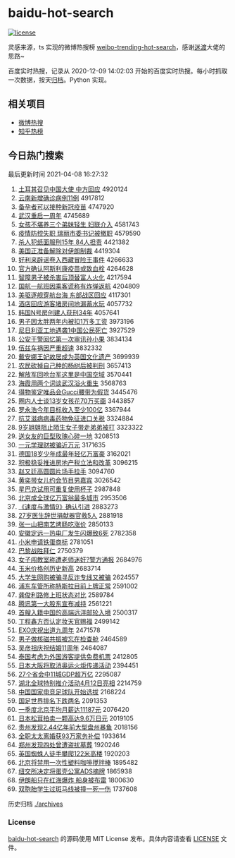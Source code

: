 # baidu-hot-search

[![license](https://img.shields.io/github/license/Arrackisarookie/baidu-hot-search)](https://github.com/Arrackisarookie/baidu-hot-search/blob/master/LICENSE)

灵感来源，ts 实现的微博热搜榜 [weibo-trending-hot-search](https://github.com/justjavac/weibo-trending-hot-search)，感谢[迷渡](https://github.com/justjavac)大佬的思路~

百度实时热搜，记录从 2020-12-09 14:02:03 开始的百度实时热搜。每小时抓取一次数据，按天[归档](./archives)。Python 实现。

## 相关项目
+ [微博热搜](https://github.com/Arrackisarookie/weibo-hot-search)
+ [知乎热榜](https://github.com/Arrackisarookie/zhihu-top-search)

## 今日热门搜索

<!-- Rank Begin -->

最后更新时间 2021-04-08 16:27:32

1. [土耳其召见中国大使 中方回应](http://www.baidu.com/baidu?cl=3&tn=SE_baiduhomet8_jmjb7mjw&rsv_dl=fyb_top&fr=top1000&wd=%CD%C1%B6%FA%C6%E4%D5%D9%BC%FB%D6%D0%B9%FA%B4%F3%CA%B9%20%D6%D0%B7%BD%BB%D8%D3%A6) 4920124
1. [云南新增确诊病例11例](http://www.baidu.com/baidu?cl=3&tn=SE_baiduhomet8_jmjb7mjw&rsv_dl=fyb_top&fr=top1000&wd=%D4%C6%C4%CF%D0%C2%D4%F6%C8%B7%D5%EF%B2%A1%C0%FD11%C0%FD) 4917812
1. [备孕者可以接种新冠疫苗](http://www.baidu.com/baidu?cl=3&tn=SE_baiduhomet8_jmjb7mjw&rsv_dl=fyb_top&fr=top1000&wd=%B1%B8%D4%D0%D5%DF%BF%C9%D2%D4%BD%D3%D6%D6%D0%C2%B9%DA%D2%DF%C3%E7) 4747920
1. [武汉重启一周年](http://www.baidu.com/baidu?cl=3&tn=SE_baiduhomet8_jmjb7mjw&rsv_dl=fyb_top&fr=top1000&wd=%CE%E4%BA%BA%D6%D8%C6%F4%D2%BB%D6%DC%C4%EA) 4745689
1. [女孩不堪养三个弟妹轻生 妇联介入](http://www.baidu.com/baidu?cl=3&tn=SE_baiduhomet8_jmjb7mjw&rsv_dl=fyb_top&fr=top1000&wd=%C5%AE%BA%A2%B2%BB%BF%B0%D1%F8%C8%FD%B8%F6%B5%DC%C3%C3%C7%E1%C9%FA%20%B8%BE%C1%AA%BD%E9%C8%EB) 4581743
1. [疫情防控失职 瑞丽市委书记被撤职](http://www.baidu.com/baidu?cl=3&tn=SE_baiduhomet8_jmjb7mjw&rsv_dl=fyb_top&fr=top1000&wd=%D2%DF%C7%E9%B7%C0%BF%D8%CA%A7%D6%B0%20%C8%F0%C0%F6%CA%D0%CE%AF%CA%E9%BC%C7%B1%BB%B3%B7%D6%B0) 4579590
1. [杀人犯纸面服刑15年 84人担责](http://www.baidu.com/baidu?cl=3&tn=SE_baiduhomet8_jmjb7mjw&rsv_dl=fyb_top&fr=top1000&wd=%C9%B1%C8%CB%B7%B8%D6%BD%C3%E6%B7%FE%D0%CC15%C4%EA%2084%C8%CB%B5%A3%D4%F0) 4421382
1. [美国正准备解除对伊朗制裁](http://www.baidu.com/baidu?cl=3&tn=SE_baiduhomet8_jmjb7mjw&rsv_dl=fyb_top&fr=top1000&wd=%C3%C0%B9%FA%D5%FD%D7%BC%B1%B8%BD%E2%B3%FD%B6%D4%D2%C1%C0%CA%D6%C6%B2%C3) 4419304
1. [好利来辟谣卷入西藏冒险王事件](http://www.baidu.com/baidu?cl=3&tn=SE_baiduhomet8_jmjb7mjw&rsv_dl=fyb_top&fr=top1000&wd=%BA%C3%C0%FB%C0%B4%B1%D9%D2%A5%BE%ED%C8%EB%CE%F7%B2%D8%C3%B0%CF%D5%CD%F5%CA%C2%BC%FE) 4266633
1. [官方确认阿斯利康疫苗或致血栓](http://www.baidu.com/baidu?cl=3&tn=SE_baiduhomet8_jmjb7mjw&rsv_dl=fyb_top&fr=top1000&wd=%B9%D9%B7%BD%C8%B7%C8%CF%B0%A2%CB%B9%C0%FB%BF%B5%D2%DF%C3%E7%BB%F2%D6%C2%D1%AA%CB%A8) 4264628
1. [智障男子被杀害后顶替富人火化](http://www.baidu.com/baidu?cl=3&tn=SE_baiduhomet8_jmjb7mjw&rsv_dl=fyb_top&fr=top1000&wd=%D6%C7%D5%CF%C4%D0%D7%D3%B1%BB%C9%B1%BA%A6%BA%F3%B6%A5%CC%E6%B8%BB%C8%CB%BB%F0%BB%AF) 4217594
1. [国航一航班因乘客谎称有炸弹返航](http://www.baidu.com/baidu?cl=3&tn=SE_baiduhomet8_jmjb7mjw&rsv_dl=fyb_top&fr=top1000&wd=%B9%FA%BA%BD%D2%BB%BA%BD%B0%E0%D2%F2%B3%CB%BF%CD%BB%D1%B3%C6%D3%D0%D5%A8%B5%AF%B7%B5%BA%BD) 4204809
1. [美驱逐舰穿航台海 东部战区回应](http://www.baidu.com/baidu?cl=3&tn=SE_baiduhomet8_jmjb7mjw&rsv_dl=fyb_top&fr=top1000&wd=%C3%C0%C7%FD%D6%F0%BD%A2%B4%A9%BA%BD%CC%A8%BA%A3%20%B6%AB%B2%BF%D5%BD%C7%F8%BB%D8%D3%A6) 4117301
1. [酒店回应游客堵房间地漏蓄水玩](http://www.baidu.com/baidu?cl=3&tn=SE_baiduhomet8_jmjb7mjw&rsv_dl=fyb_top&fr=top1000&wd=%BE%C6%B5%EA%BB%D8%D3%A6%D3%CE%BF%CD%B6%C2%B7%BF%BC%E4%B5%D8%C2%A9%D0%EE%CB%AE%CD%E6) 4057732
1. [韩国N号房创建人获刑34年](http://www.baidu.com/baidu?cl=3&tn=SE_baiduhomet8_jmjb7mjw&rsv_dl=fyb_top&fr=top1000&wd=%BA%AB%B9%FAN%BA%C5%B7%BF%B4%B4%BD%A8%C8%CB%BB%F1%D0%CC34%C4%EA) 4057641
1. [男子因太胖两年内被扣1万多工资](http://www.baidu.com/baidu?cl=3&tn=SE_baiduhomet8_jmjb7mjw&rsv_dl=fyb_top&fr=top1000&wd=%C4%D0%D7%D3%D2%F2%CC%AB%C5%D6%C1%BD%C4%EA%C4%DA%B1%BB%BF%DB1%CD%F2%B6%E0%B9%A4%D7%CA) 3973196
1. [尼日利亚工地遇袭1中国公民死亡](http://www.baidu.com/baidu?cl=3&tn=SE_baiduhomet8_jmjb7mjw&rsv_dl=fyb_top&fr=top1000&wd=%C4%E1%C8%D5%C0%FB%D1%C7%B9%A4%B5%D8%D3%F6%CF%AE1%D6%D0%B9%FA%B9%AB%C3%F1%CB%C0%CD%F6) 3927529
1. [公安干警回忆第一次审讯孙小果](http://www.baidu.com/baidu?cl=3&tn=SE_baiduhomet8_jmjb7mjw&rsv_dl=fyb_top&fr=top1000&wd=%B9%AB%B0%B2%B8%C9%BE%AF%BB%D8%D2%E4%B5%DA%D2%BB%B4%CE%C9%F3%D1%B6%CB%EF%D0%A1%B9%FB) 3834134
1. [伍兹车祸因严重超速](http://www.baidu.com/baidu?cl=3&tn=SE_baiduhomet8_jmjb7mjw&rsv_dl=fyb_top&fr=top1000&wd=%CE%E9%D7%C8%B3%B5%BB%F6%D2%F2%D1%CF%D6%D8%B3%AC%CB%D9) 3832332
1. [戴安娜王妃故居成为英国文化遗产](http://www.baidu.com/baidu?cl=3&tn=SE_baiduhomet8_jmjb7mjw&rsv_dl=fyb_top&fr=top1000&wd=%B4%F7%B0%B2%C4%C8%CD%F5%E5%FA%B9%CA%BE%D3%B3%C9%CE%AA%D3%A2%B9%FA%CE%C4%BB%AF%D2%C5%B2%FA) 3699939
1. [农民砍掉自己种的杨树后被判刑](http://www.baidu.com/baidu?cl=3&tn=SE_baiduhomet8_jmjb7mjw&rsv_dl=fyb_top&fr=top1000&wd=%C5%A9%C3%F1%BF%B3%B5%F4%D7%D4%BC%BA%D6%D6%B5%C4%D1%EE%CA%F7%BA%F3%B1%BB%C5%D0%D0%CC) 3657413
1. [解放军回呛台军这里是中国空域](http://www.baidu.com/baidu?cl=3&tn=SE_baiduhomet8_jmjb7mjw&rsv_dl=fyb_top&fr=top1000&wd=%BD%E2%B7%C5%BE%FC%BB%D8%C7%BA%CC%A8%BE%FC%D5%E2%C0%EF%CA%C7%D6%D0%B9%FA%BF%D5%D3%F2) 3570441
1. [海霞用两个词谈武汉浴火重生](http://www.baidu.com/baidu?cl=3&tn=SE_baiduhomet8_jmjb7mjw&rsv_dl=fyb_top&fr=top1000&wd=%BA%A3%CF%BC%D3%C3%C1%BD%B8%F6%B4%CA%CC%B8%CE%E4%BA%BA%D4%A1%BB%F0%D6%D8%C9%FA) 3568763
1. [得物鉴定唯品会Gucci腰带为假货](http://www.baidu.com/baidu?cl=3&tn=SE_baiduhomet8_jmjb7mjw&rsv_dl=fyb_top&fr=top1000&wd=%B5%C3%CE%EF%BC%F8%B6%A8%CE%A8%C6%B7%BB%E1Gucci%D1%FC%B4%F8%CE%AA%BC%D9%BB%F5) 3445476
1. [圈内人士谈13岁女孩花70万买画](http://www.baidu.com/baidu?cl=3&tn=SE_baiduhomet8_jmjb7mjw&rsv_dl=fyb_top&fr=top1000&wd=%C8%A6%C4%DA%C8%CB%CA%BF%CC%B813%CB%EA%C5%AE%BA%A2%BB%A870%CD%F2%C2%F2%BB%AD) 3443857
1. [罗永浩今年目标收入至少100亿](http://www.baidu.com/baidu?cl=3&tn=SE_baiduhomet8_jmjb7mjw&rsv_dl=fyb_top&fr=top1000&wd=%C2%DE%D3%C0%BA%C6%BD%F1%C4%EA%C4%BF%B1%EA%CA%D5%C8%EB%D6%C1%C9%D9100%D2%DA) 3367944
1. [抗艾滋病病毒药物免征进口关税](http://www.baidu.com/baidu?cl=3&tn=SE_baiduhomet8_jmjb7mjw&rsv_dl=fyb_top&fr=top1000&wd=%BF%B9%B0%AC%D7%CC%B2%A1%B2%A1%B6%BE%D2%A9%CE%EF%C3%E2%D5%F7%BD%F8%BF%DA%B9%D8%CB%B0) 3324884
1. [9岁姐姐阻止陌生女子带走弟弟被打](http://www.baidu.com/baidu?cl=3&tn=SE_baiduhomet8_jmjb7mjw&rsv_dl=fyb_top&fr=top1000&wd=9%CB%EA%BD%E3%BD%E3%D7%E8%D6%B9%C4%B0%C9%FA%C5%AE%D7%D3%B4%F8%D7%DF%B5%DC%B5%DC%B1%BB%B4%F2) 3323322
1. [送女友的巨型玫瑰心碎一地](http://www.baidu.com/baidu?cl=3&tn=SE_baiduhomet8_jmjb7mjw&rsv_dl=fyb_top&fr=top1000&wd=%CB%CD%C5%AE%D3%D1%B5%C4%BE%DE%D0%CD%C3%B5%B9%E5%D0%C4%CB%E9%D2%BB%B5%D8) 3208513
1. [一元学理财被骗近万元](http://www.baidu.com/baidu?cl=3&tn=SE_baiduhomet8_jmjb7mjw&rsv_dl=fyb_top&fr=top1000&wd=%D2%BB%D4%AA%D1%A7%C0%ED%B2%C6%B1%BB%C6%AD%BD%FC%CD%F2%D4%AA) 3171635
1. [德国18岁少年成最年轻亿万富豪](http://www.baidu.com/baidu?cl=3&tn=SE_baiduhomet8_jmjb7mjw&rsv_dl=fyb_top&fr=top1000&wd=%B5%C2%B9%FA18%CB%EA%C9%D9%C4%EA%B3%C9%D7%EE%C4%EA%C7%E1%D2%DA%CD%F2%B8%BB%BA%C0) 3162021
1. [积极稳妥推进房地产税立法和改革](http://www.baidu.com/baidu?cl=3&tn=SE_baiduhomet8_jmjb7mjw&rsv_dl=fyb_top&fr=top1000&wd=%BB%FD%BC%AB%CE%C8%CD%D7%CD%C6%BD%F8%B7%BF%B5%D8%B2%FA%CB%B0%C1%A2%B7%A8%BA%CD%B8%C4%B8%EF) 3096215
1. [赵又廷高圆圆片场手拉手](http://www.baidu.com/baidu?cl=3&tn=SE_baiduhomet8_jmjb7mjw&rsv_dl=fyb_top&fr=top1000&wd=%D5%D4%D3%D6%CD%A2%B8%DF%D4%B2%D4%B2%C6%AC%B3%A1%CA%D6%C0%AD%CA%D6) 3094760
1. [黄奕带女儿约会节目男嘉宾](http://www.baidu.com/baidu?cl=3&tn=SE_baiduhomet8_jmjb7mjw&rsv_dl=fyb_top&fr=top1000&wd=%BB%C6%DE%C8%B4%F8%C5%AE%B6%F9%D4%BC%BB%E1%BD%DA%C4%BF%C4%D0%BC%CE%B1%F6) 3026542
1. [星巴克试用可重复使用杯子](http://www.baidu.com/baidu?cl=3&tn=SE_baiduhomet8_jmjb7mjw&rsv_dl=fyb_top&fr=top1000&wd=%D0%C7%B0%CD%BF%CB%CA%D4%D3%C3%BF%C9%D6%D8%B8%B4%CA%B9%D3%C3%B1%AD%D7%D3) 2987848
1. [北京成全球亿万富翁最多城市](http://www.baidu.com/baidu?cl=3&tn=SE_baiduhomet8_jmjb7mjw&rsv_dl=fyb_top&fr=top1000&wd=%B1%B1%BE%A9%B3%C9%C8%AB%C7%F2%D2%DA%CD%F2%B8%BB%CE%CC%D7%EE%B6%E0%B3%C7%CA%D0) 2953506
1. [《速度与激情9》确认引进](http://www.baidu.com/baidu?cl=3&tn=SE_baiduhomet8_jmjb7mjw&rsv_dl=fyb_top&fr=top1000&wd=%A1%B6%CB%D9%B6%C8%D3%EB%BC%A4%C7%E99%A1%B7%C8%B7%C8%CF%D2%FD%BD%F8) 2883273
1. [27岁医生辞世捐献器官救5人](http://www.baidu.com/baidu?cl=3&tn=SE_baiduhomet8_jmjb7mjw&rsv_dl=fyb_top&fr=top1000&wd=27%CB%EA%D2%BD%C9%FA%B4%C7%CA%C0%BE%E8%CF%D7%C6%F7%B9%D9%BE%C85%C8%CB) 2881918
1. [张一山把南艺烤肠吃涨价](http://www.baidu.com/baidu?cl=3&tn=SE_baiduhomet8_jmjb7mjw&rsv_dl=fyb_top&fr=top1000&wd=%D5%C5%D2%BB%C9%BD%B0%D1%C4%CF%D2%D5%BF%BE%B3%A6%B3%D4%D5%C7%BC%DB) 2850133
1. [安徽定远一热电厂发生闪爆致6死](http://www.baidu.com/baidu?cl=3&tn=SE_baiduhomet8_jmjb7mjw&rsv_dl=fyb_top&fr=top1000&wd=%B0%B2%BB%D5%B6%A8%D4%B6%D2%BB%C8%C8%B5%E7%B3%A7%B7%A2%C9%FA%C9%C1%B1%AC%D6%C26%CB%C0) 2782358
1. [小米申请铁蛋商标](http://www.baidu.com/baidu?cl=3&tn=SE_baiduhomet8_jmjb7mjw&rsv_dl=fyb_top&fr=top1000&wd=%D0%A1%C3%D7%C9%EA%C7%EB%CC%FA%B5%B0%C9%CC%B1%EA) 2781051
1. [巴黎战胜拜仁](http://www.baidu.com/baidu?cl=3&tn=SE_baiduhomet8_jmjb7mjw&rsv_dl=fyb_top&fr=top1000&wd=%B0%CD%C0%E8%D5%BD%CA%A4%B0%DD%C8%CA) 2750379
1. [女子闯教室称遭老师迷奸?警方通报](http://www.baidu.com/baidu?cl=3&tn=SE_baiduhomet8_jmjb7mjw&rsv_dl=fyb_top&fr=top1000&wd=%C5%AE%D7%D3%B4%B3%BD%CC%CA%D2%B3%C6%D4%E2%C0%CF%CA%A6%C3%D4%BC%E9%3F%BE%AF%B7%BD%CD%A8%B1%A8) 2684976
1. [玉米价格创历史新高](http://www.baidu.com/baidu?cl=3&tn=SE_baiduhomet8_jmjb7mjw&rsv_dl=fyb_top&fr=top1000&wd=%D3%F1%C3%D7%BC%DB%B8%F1%B4%B4%C0%FA%CA%B7%D0%C2%B8%DF) 2683714
1. [大学生网购被骗寻反诈专线又被骗](http://www.baidu.com/baidu?cl=3&tn=SE_baiduhomet8_jmjb7mjw&rsv_dl=fyb_top&fr=top1000&wd=%B4%F3%D1%A7%C9%FA%CD%F8%B9%BA%B1%BB%C6%AD%D1%B0%B7%B4%D5%A9%D7%A8%CF%DF%D3%D6%B1%BB%C6%AD) 2624557
1. [浦东车管所称特斯拉目前上牌正常](http://www.baidu.com/baidu?cl=3&tn=SE_baiduhomet8_jmjb7mjw&rsv_dl=fyb_top&fr=top1000&wd=%C6%D6%B6%AB%B3%B5%B9%DC%CB%F9%B3%C6%CC%D8%CB%B9%C0%AD%C4%BF%C7%B0%C9%CF%C5%C6%D5%FD%B3%A3) 2591002
1. [龚俊利路修上班状态对比](http://www.baidu.com/baidu?cl=3&tn=SE_baiduhomet8_jmjb7mjw&rsv_dl=fyb_top&fr=top1000&wd=%B9%A8%BF%A1%C0%FB%C2%B7%D0%DE%C9%CF%B0%E0%D7%B4%CC%AC%B6%D4%B1%C8) 2589784
1. [腾讯第一大股东宣布减持](http://www.baidu.com/baidu?cl=3&tn=SE_baiduhomet8_jmjb7mjw&rsv_dl=fyb_top&fr=top1000&wd=%CC%DA%D1%B6%B5%DA%D2%BB%B4%F3%B9%C9%B6%AB%D0%FB%B2%BC%BC%F5%B3%D6) 2561221
1. [首艘入籍中国的高端远洋邮轮入境](http://www.baidu.com/baidu?cl=3&tn=SE_baiduhomet8_jmjb7mjw&rsv_dl=fyb_top&fr=top1000&wd=%CA%D7%CB%D2%C8%EB%BC%AE%D6%D0%B9%FA%B5%C4%B8%DF%B6%CB%D4%B6%D1%F3%D3%CA%C2%D6%C8%EB%BE%B3) 2500317
1. [丁程鑫方否认定妆天官赐福](http://www.baidu.com/baidu?cl=3&tn=SE_baiduhomet8_jmjb7mjw&rsv_dl=fyb_top&fr=top1000&wd=%B6%A1%B3%CC%F6%CE%B7%BD%B7%F1%C8%CF%B6%A8%D7%B1%CC%EC%B9%D9%B4%CD%B8%A3) 2499142
1. [EXO庆祝出道九周年](http://www.baidu.com/baidu?cl=3&tn=SE_baiduhomet8_jmjb7mjw&rsv_dl=fyb_top&fr=top1000&wd=EXO%C7%EC%D7%A3%B3%F6%B5%C0%BE%C5%D6%DC%C4%EA) 2471578
1. [男子做核磁共振被忘在检查舱](http://www.baidu.com/baidu?cl=3&tn=SE_baiduhomet8_jmjb7mjw&rsv_dl=fyb_top&fr=top1000&wd=%C4%D0%D7%D3%D7%F6%BA%CB%B4%C5%B9%B2%D5%F1%B1%BB%CD%FC%D4%DA%BC%EC%B2%E9%B2%D5) 2464589
1. [吴彦祖庆祝结婚11周年](http://www.baidu.com/baidu?cl=3&tn=SE_baiduhomet8_jmjb7mjw&rsv_dl=fyb_top&fr=top1000&wd=%CE%E2%D1%E5%D7%E6%C7%EC%D7%A3%BD%E1%BB%E911%D6%DC%C4%EA) 2464087
1. [泰国考虑为外国游客提供免费机票](http://www.baidu.com/baidu?cl=3&tn=SE_baiduhomet8_jmjb7mjw&rsv_dl=fyb_top&fr=top1000&wd=%CC%A9%B9%FA%BF%BC%C2%C7%CE%AA%CD%E2%B9%FA%D3%CE%BF%CD%CC%E1%B9%A9%C3%E2%B7%D1%BB%FA%C6%B1) 2412805
1. [日本大阪将取消奥运火炬传递活动](http://www.baidu.com/baidu?cl=3&tn=SE_baiduhomet8_jmjb7mjw&rsv_dl=fyb_top&fr=top1000&wd=%C8%D5%B1%BE%B4%F3%DA%E6%BD%AB%C8%A1%CF%FB%B0%C2%D4%CB%BB%F0%BE%E6%B4%AB%B5%DD%BB%EE%B6%AF) 2394451
1. [27个省会中11城GDP超万亿](http://www.baidu.com/baidu?cl=3&tn=SE_baiduhomet8_jmjb7mjw&rsv_dl=fyb_top&fr=top1000&wd=27%B8%F6%CA%A1%BB%E1%D6%D011%B3%C7GDP%B3%AC%CD%F2%D2%DA) 2295087
1. [湖北全球特别推介活动4月12日亮相](http://www.baidu.com/baidu?cl=3&tn=SE_baiduhomet8_jmjb7mjw&rsv_dl=fyb_top&fr=top1000&wd=%BA%FE%B1%B1%C8%AB%C7%F2%CC%D8%B1%F0%CD%C6%BD%E9%BB%EE%B6%AF4%D4%C212%C8%D5%C1%C1%CF%E0) 2214759
1. [中国国家电竞足球队开始选拔](http://www.baidu.com/baidu?cl=3&tn=SE_baiduhomet8_jmjb7mjw&rsv_dl=fyb_top&fr=top1000&wd=%D6%D0%B9%FA%B9%FA%BC%D2%B5%E7%BE%BA%D7%E3%C7%F2%B6%D3%BF%AA%CA%BC%D1%A1%B0%CE) 2168224
1. [国足世界排名下跌两名](http://www.baidu.com/baidu?cl=3&tn=SE_baiduhomet8_jmjb7mjw&rsv_dl=fyb_top&fr=top1000&wd=%B9%FA%D7%E3%CA%C0%BD%E7%C5%C5%C3%FB%CF%C2%B5%F8%C1%BD%C3%FB) 2091353
1. [一季度北京平均月薪达11187元](http://www.baidu.com/baidu?cl=3&tn=SE_baiduhomet8_jmjb7mjw&rsv_dl=fyb_top&fr=top1000&wd=%D2%BB%BC%BE%B6%C8%B1%B1%BE%A9%C6%BD%BE%F9%D4%C2%D0%BD%B4%EF11187%D4%AA) 2076420
1. [日本松茸拍卖一颗高达9.6万日元](http://www.baidu.com/baidu?cl=3&tn=SE_baiduhomet8_jmjb7mjw&rsv_dl=fyb_top&fr=top1000&wd=%C8%D5%B1%BE%CB%C9%C8%D7%C5%C4%C2%F4%D2%BB%BF%C5%B8%DF%B4%EF9.6%CD%F2%C8%D5%D4%AA) 2019105
1. [贵州发现2.44亿年前大型盘州暴鱼](http://www.baidu.com/baidu?cl=3&tn=SE_baiduhomet8_jmjb7mjw&rsv_dl=fyb_top&fr=top1000&wd=%B9%F3%D6%DD%B7%A2%CF%D62.44%D2%DA%C4%EA%C7%B0%B4%F3%D0%CD%C5%CC%D6%DD%B1%A9%D3%E3) 2018156
1. [全职太太离婚获93万家务补偿](http://www.baidu.com/baidu?cl=3&tn=SE_baiduhomet8_jmjb7mjw&rsv_dl=fyb_top&fr=top1000&wd=%C8%AB%D6%B0%CC%AB%CC%AB%C0%EB%BB%E9%BB%F193%CD%F2%BC%D2%CE%F1%B2%B9%B3%A5) 1933614
1. [郑州发现四处曾遭盗扰墓葬](http://www.baidu.com/baidu?cl=3&tn=SE_baiduhomet8_jmjb7mjw&rsv_dl=fyb_top&fr=top1000&wd=%D6%A3%D6%DD%B7%A2%CF%D6%CB%C4%B4%A6%D4%F8%D4%E2%B5%C1%C8%C5%C4%B9%D4%E1) 1920246
1. [英国蜘蛛人徒手攀爬122米高楼](http://www.baidu.com/baidu?cl=3&tn=SE_baiduhomet8_jmjb7mjw&rsv_dl=fyb_top&fr=top1000&wd=%D3%A2%B9%FA%D6%A9%D6%EB%C8%CB%CD%BD%CA%D6%C5%CA%C5%C0122%C3%D7%B8%DF%C2%A5) 1920203
1. [北京将禁用一次性塑料咖啡搅拌棒](http://www.baidu.com/baidu?cl=3&tn=SE_baiduhomet8_jmjb7mjw&rsv_dl=fyb_top&fr=top1000&wd=%B1%B1%BE%A9%BD%AB%BD%FB%D3%C3%D2%BB%B4%CE%D0%D4%CB%DC%C1%CF%BF%A7%B7%C8%BD%C1%B0%E8%B0%F4) 1895482
1. [纽交所决定将蛋壳公寓ADS摘牌](http://www.baidu.com/baidu?cl=3&tn=SE_baiduhomet8_jmjb7mjw&rsv_dl=fyb_top&fr=top1000&wd=%C5%A6%BD%BB%CB%F9%BE%F6%B6%A8%BD%AB%B5%B0%BF%C7%B9%AB%D4%A2ADS%D5%AA%C5%C6) 1865938
1. [伊朗船只在红海爆炸 船身被布雷](http://www.baidu.com/baidu?cl=3&tn=SE_baiduhomet8_jmjb7mjw&rsv_dl=fyb_top&fr=top1000&wd=%D2%C1%C0%CA%B4%AC%D6%BB%D4%DA%BA%EC%BA%A3%B1%AC%D5%A8%20%B4%AC%C9%ED%B1%BB%B2%BC%C0%D7) 1800630
1. [双胞胎学生过斑马线被撞一死一伤](http://www.baidu.com/baidu?cl=3&tn=SE_baiduhomet8_jmjb7mjw&rsv_dl=fyb_top&fr=top1000&wd=%CB%AB%B0%FB%CC%A5%D1%A7%C9%FA%B9%FD%B0%DF%C2%ED%CF%DF%B1%BB%D7%B2%D2%BB%CB%C0%D2%BB%C9%CB) 1737608
<!-- Rank End -->

历史归档 [./archives](./archives)

### License

[baidu-hot-search](https://github.com/Arrackisarookie/baidu-hot-search) 的源码使用 MIT License 发布。具体内容请查看 [LICENSE](./LICENSE) 文件。
